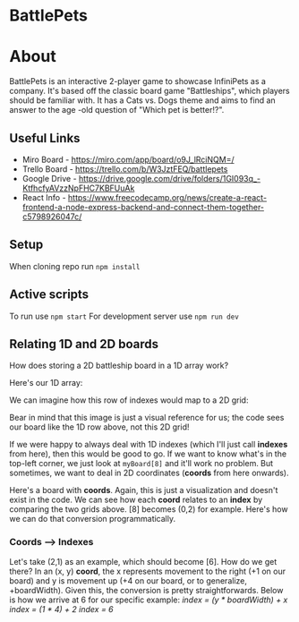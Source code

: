 # BattlePets

# About
BattlePets is an interactive 2-player game to showcase InfiniPets as a company. It's based off the classic board game "Battleships", which players should be familiar with. It has a Cats vs. Dogs theme and aims to find an answer to the age -old question of "Which pet is better!?".

## Useful Links
 - Miro Board - https://miro.com/app/board/o9J_lRciNQM=/
 - Trello Board - https://trello.com/b/W3JztFEQ/battlepets
 - Google Drive - https://drive.google.com/drive/folders/1GI093q_-KtfhcfyAVzzNpFHC7KBFUuAk
 - React Info - https://www.freecodecamp.org/news/create-a-react-frontend-a-node-express-backend-and-connect-them-together-c5798926047c/


## Setup
When cloning repo run ```npm install```

## Active scripts
To run use ```npm start```
For development server use ```npm run dev```

## Relating 1D and 2D boards
How does storing a 2D battleship board in a 1D array work? 

Here's our 1D array:


We can imagine how this row of indexes would map to a 2D grid:


Bear in mind that this image is just a visual reference for us; the code sees our board like the 1D row above, not this 2D grid!

If we were happy to always deal with 1D indexes (which I'll just call **indexes** from here), then this would be good to go. If we want to know what's in the top-left corner, we just look at ```myBoard[8]``` and it'll work no problem. But sometimes, we want to deal in 2D coordinates (**coords** from here onwards).

Here's a board with **coords**. Again, this is just a visualization and doesn't exist in the code. We can see how each **coord** relates to an **index** by comparing the two grids above. [8] becomes (0,2) for example. Here's how we can do that conversion programmatically.

### Coords --> Indexes
Let's take (2,1) as an example, which should become [6]. How do we get there? In an (x, y) **coord**, the x represents movement to the right (+1 on our board) and y is movement up (+4 on our board, or to generalize, +boardWidth). Given this, the conversion is pretty straightforwards. Below is how we arrive at 6 for our specific example:
*index = (y * boardWidth) + x*
*index = (1 * 4) + 2*
*index = 6* 
